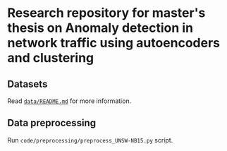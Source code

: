 # Research repository for master's thesis on Anomaly detection in network traffic using autoencoders and clustering

## Datasets

Read [`data/README.md`](data/README.md) for more information.

## Data preprocessing

Run `code/preprocessing/preprocess_UNSW-NB15.py` script.